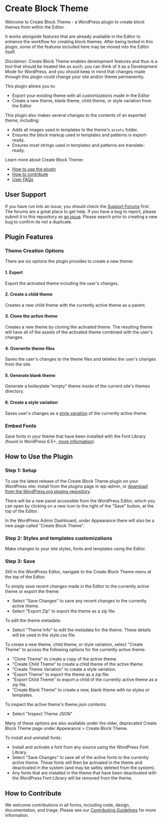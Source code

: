 # Create Block Theme

Welcome to Create Block Theme - a WordPress plugin to create block themes from within the Editor.

It works alongside features that are already available in the Editor to enhance the workflow for creating block themes. After being tested in this plugin, some of the features included here may be moved into the Editor itself.

*Disclaimer:* Create Block Theme enables development features and thus is a tool that should be treated like as such; you can think of it as a Development Mode for WordPress, and you should keep in mind that changes made through this plugin could change your site and/or theme permanently.

This plugin allows you to:

- Export your existing theme with all customizations made in the Editor
- Create a new theme, blank theme, child theme, or style variation from the Editor

This plugin also makes several changes to the contents of an exported theme, including:

- Adds all images used in templates to the theme's `assets` folder.
- Ensures the block markup used in templates and patterns is export-ready.
- Ensures most strings used in templates and patterns are translate-ready.

Learn more about Create Block Theme:

- [How to use the plugin](#how-to-use-the-plugin)
- [How to contribute](#how-to-contribute)
- [User FAQs](https://wordpress.org/plugins/create-block-theme/)

## User Support

If you have run into an issue, you should check the [Support Forums](https://wordpress.org/support/plugin/create-block-theme/) first. The forums are a great place to get help. If you have a bug to report, please submit it to this repository as [an issue](https://github.com/WordPress/create-block-theme/issues). Please search prior to creating a new bug to confirm its not a duplicate.

## Plugin Features

### Theme Creation Options

There are six options the plugin provides to create a new theme:

#### 1. Export

Export the activated theme including the user's changes.

#### 2. Create a child theme

Creates a new child theme with the currently active theme as a parent.

#### 3. Clone the active theme

Creates a new theme by cloning the activated theme. The resulting theme will have all of the assets of the activated theme combined with the user's changes.

#### 4. Overwrite theme files

Saves the user's changes to the theme files and deletes the user's changes from the site.

#### 5. Generate blank theme

Generate a boilerplate "empty" theme inside of the current site's themes directory.

#### 6. Create a style variation

Saves user's changes as a [style variation](https://developer.wordpress.org/themes/advanced-topics/theme-json/#global-styles-variations) of the currently active theme.

### Embed Fonts

Save fonts in your theme that have been installed with the Font Library (found in WordPress 6.5+, [more information](https://wordpress.org/documentation/wordpress-version/version-6-5/#add-and-manage-fonts-across-your-site)).

## How to Use the Plugin

### Step 1: Setup

To use the latest release of the Create Block Theme plugin on your WordPress site: install from the plugins page in wp-admin, or [download from the WordPress.org plugins repository](https://wordpress.org/plugins/create-block-theme).

There will be a new panel accessible from the WordPress Editor, which you can open by clicking on a new icon to the right of the "Save" button, at the top of the Editor.

In the WordPress Admin Dashboard, under Appearance there will also be a new page called "Create Block Theme".

### Step 2: Styles and templates customizations

Make changes to your site styles, fonts and templates using the Editor.

### Step 3: Save

Still in the WordPress Editor, navigate to the Create Block Theme menu at the top of the Editor.

To simply save recent changes made in the Editor to the currently active theme or export the theme:

- Select "Save Changes" to save any recent changes to the currently active theme.
- Select "Export Zip" to export the theme as a zip file.

To edit the theme metadata:

- Select "Theme Info" to edit the metadata for the theme. These details will be used in the style.css file.

To create a new theme, child theme, or style variation, select "Create Theme" to access the following options for the currently active theme:

- "Clone Theme" to create a copy of the active theme.
- "Create Child Theme" to create a child theme of the active theme.
- "Create Theme Variation" to create a style variation.
- "Export Theme" to export the theme as a zip file.
- "Export Child Theme" to export a child of the currently active theme as a zip file.
- "Create Blank Theme" to create a new, blank theme with no styles or templates.

To inspect the active theme's theme.json contents:

- Select "Inspect Theme JSON"

Many of these options are also available under the older, deprecated Create Block Theme page under Appearance > Create Block Theme.

To install and uninstall fonts:

- Install and activate a font from any source using the WordPress Font Library.
- Select "Save Changes" to save all of the active fonts to the currently active theme. These fonts will then be activated in the theme and deactivated in the system (and may be safely deleted from the system).
- Any fonts that are installed in the theme that have been deactivated with the WordPress Font Library will be removed from the theme.

## How to Contribute

We welcome contributions in all forms, including code, design, documentation, and triage. Please see our [Contributing Guidelines](/CONTRIBUTING.md) for more information.
